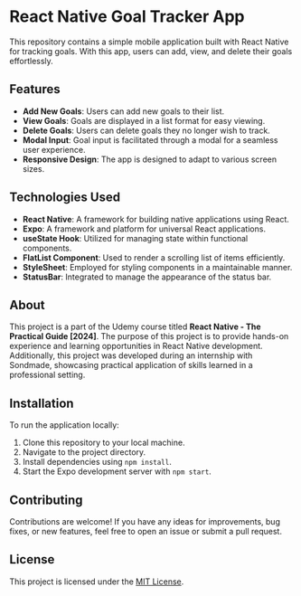 # React Native Goal Tracker App

This repository contains a simple mobile application built with React Native for tracking goals. With this app, users can add, view, and delete their goals effortlessly.

## Features

- **Add New Goals**: Users can add new goals to their list.
- **View Goals**: Goals are displayed in a list format for easy viewing.
- **Delete Goals**: Users can delete goals they no longer wish to track.
- **Modal Input**: Goal input is facilitated through a modal for a seamless user experience.
- **Responsive Design**: The app is designed to adapt to various screen sizes.

## Technologies Used

- **React Native**: A framework for building native applications using React.
- **Expo**: A framework and platform for universal React applications.
- **useState Hook**: Utilized for managing state within functional components.
- **FlatList Component**: Used to render a scrolling list of items efficiently.
- **StyleSheet**: Employed for styling components in a maintainable manner.
- **StatusBar**: Integrated to manage the appearance of the status bar.

## About

This project is a part of the Udemy course titled **React Native - The Practical Guide [2024]**. The purpose of this project is to provide hands-on experience and learning opportunities in React Native development. Additionally, this project was developed during an internship with Sondmade, showcasing practical application of skills learned in a professional setting.

## Installation

To run the application locally:

1. Clone this repository to your local machine.
2. Navigate to the project directory.
3. Install dependencies using `npm install`.
4. Start the Expo development server with `npm start`.

## Contributing

Contributions are welcome! If you have any ideas for improvements, bug fixes, or new features, feel free to open an issue or submit a pull request.

## License

This project is licensed under the [MIT License](LICENSE).




